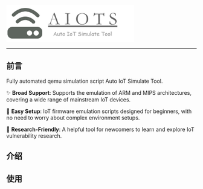 

<img src="pic/image-20240913225517878.png" alt="image-20240913225517878" style="zoom: 33%;" />

---

## 前言

Fully automated qemu simulation script Auto IoT Simulate Tool.

✨ **Broad Support**: Supports the emulation of ARM and MIPS architectures, covering a wide range of mainstream IoT devices.

👋 **Easy Setup**: IoT firmware emulation scripts designed for beginners, with no need to worry about complex environment setups.

🎉 **Research-Friendly**: A helpful tool for newcomers to learn and explore IoT vulnerability research.

## 介绍



## 使用




